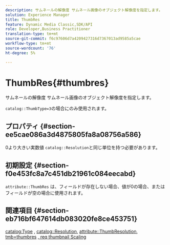 ```yaml
---
description: サムネールの解像度 サムネール画像のオブジェクト解像度を指定します。
solution: Experience Manager
title: ThumbRes
feature: Dynamic Media Classic,SDK/API
role: Developer,Business Practitioner
translation-type: tm+mt
source-git-commit: f6c97606d7a4209427316d7367013ad9585a5cae
workflow-type: tm+mt
source-wordcount: '76'
ht-degree: 5%

---
```



# ThumbRes{#thumbres}

サムネールの解像度 サムネール画像のオブジェクト解像度を指定します。

`catalog::ThumbType=3`の場合にのみ使用されます。

## プロパティ {#section-ee5cae086a3d4875805fa8a08756a586}

0より大きい実数値 `catalog::Resolution`と同じ単位を持つ必要があります。

## 初期設定 {#section-f0e453fc8a7c451db21961c084eecabd}

`attribute::ThumbRes` は、フィールドが存在しない場合、値が0の場合、またはフィールドが空の場合に使用されます。

## 関連項目 {#section-eb716bf647614db083020fe8ce453751}

[catalog:Type](../../../../../../is-api/image-catalog/image-serving-api-ref/c-image-catalog-reference/c-image-svg-data-reference/c-image-data-reference/r-thumbtype-cat.md#reference-41149ddffc8749cba2f8d9c8e2611e03) ,  [catalog::Resolution](../../../../../../is-api/image-catalog/image-serving-api-ref/c-image-catalog-reference/c-image-svg-data-reference/c-image-data-reference/r-resolution-cat.md#reference-de489f5f36b64bd0831749546f8728e1),  [attribute::ThumbResolution](../../../../../../is-api/image-catalog/image-serving-api-ref/c-image-catalog-reference/c-attributes-reference/r-thumbres.md#reference-ac36cbbd0c8c433ebf7f515e54846501),  [tmb=thumbres](../../../../../../is-api/http-ref/image-serving-api-ref/c-http-protocol-reference/c-command-reference/r-req/r-req.md#reference-907cdb4a97034db7ad94695f25552e76) [, req thumbnail Scaling](../../../../../../is-api/http-ref/image-serving-api-ref/c-http-protocol-reference/c-notes-on-server-behavior/r-thumbnail-scaling.md#reference-0f71817f721d4913b34816758d69b07f)
